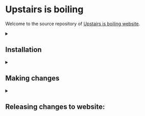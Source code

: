 # Upstairs is boiling

Welcome to the source repository of <a href="https://upstairsisboiling.com">Upstairs is boiling website</a>.

<details>
<summary><h2>Installation</h2></summary>

### Make sure you have these installed in your system:

- A command-line terminal program such as <a href="https://iterm2.com/">iTerm2</a> or <a href="https://git-scm.com/">Git Bash</a>.
- Git (<a href="https://git-scm.com">Download</a>)
- Node.js & npm (<a href="https://nodejs.org/en">Download</a>)

### Download the project by running this command:

```sh
# Clone the repo
git clone git@github.com:upstairsisboiling/upstairsisboiling.github.io.git

# Navigate to project directory
cd upstairsisboiling.github.io

# Install project dependencies
npm install 
```

### Start live preview:

```sh
npm start
```

Then open http://localhost:3000 in your browser.

Preview will automatically update itself as you make changes.

</details>


<details>
<summary><h2>Making changes</h2></summary>

### Content

Everything content-related resides inside `content` folder.

Writ-CMS works in a simple way:

- Text files inside `content` become posts,
- Text files inside `content/pages` folder become subpages,
- A text file named `index` or `homepage` inside `content` becomes the homepage,
- Folders inside `content` become categories,
- In `content` or in a category, a folder containing a post.md becomes a foldered post.
- In `pages`, a folder containing a page.md becomes a foldered post.
- Posts inside categories become categorized posts.

Sub-categories are currently not supported.

#### Text files

Text files can be written in HTML, markdown or plain text. You can use handlebars
expressions.

Accepted file extensions: `.md`, `.markdown`, `.txt`, `.html`, `.hbs`, `.handlebars`

Regardless of the format, text files may contain a front-matter section in the beginning
like this:
```
---
tags: web, hello world
---
Content comes here
```

More details can be found here: https://github.com/scriptype/writ-cms?tab=readme-ov-file#manual

### Theme

Everything theme-related resides inside `theme` folder.

#### Making quick changes

You can quickly make changes to the theme using `scripts.js`, `style.css` and `theme-settings.css`.

`scripts.js` and `style.css` recognize `theme/assets/custom` as the current directory.

Let's say you want to have a `colors.css` and import it into `style.css`:
- Put `colors.css` into `theme/assets/custom`
- Import it in `style.css` with: `@import url('./colors.css');`

#### Full editing

You can change how everything looks and behaves by making changes in `theme/templates` folder.

All templates are rendered using [Handlebars](https://handlebarsjs.com).

- `templates/base` handles the lower-level html organization
- `templates/components` and `templates/layouts` contain some reusable templates
- `templates/features` is automatically generated based on your settings, but your edits are preserved.
- `templates/pages` contains the templates for each page type.
- `templates/helpers.js` contains Handlebars helpers.

When make changes to the Handlebars helpers, you need to restart the watcher.

###### Adding new post types

`templates/pages/post` has a few subfolders, corresponding to different post types.
By adding another, you simply introduce a new post type.

You can set a post's type by adding `type: nameOfTheType` in its front-matter.

### Configuration

Writ-CMS is configured in the `settings.json` and extended programmatically inside `_scripts`.

All possible values for settings: https://github.com/scriptype/writ-cms/blob/3181ed4a31f240579c7a30f23cd4c7252ec8a329/src/settings.js

Inside `_scripts` folder is intended to be used by npm scripts. Here `_scripts/writ.js`
extends the writ-cms by using a hook for customizing the content model.

All hooks: https://github.com/scriptype/writ-cms/blob/3181ed4a31f240579c7a30f23cd4c7252ec8a329/src/hooks/index.js
Example usages of hooks: https://github.com/scriptype/writ-cms/blob/3181ed4a31f240579c7a30f23cd4c7252ec8a329/src/tests/programmatic.js#L621

</details>


<details>
<summary><h2>Releasing changes to website:</h2></summary>

- Stop the preview
- Build final output: `npm run build`
- Commit and push changes using git

The website is served from the `docs` folder, where the final output be built to. 
</details>
